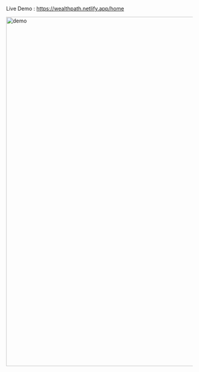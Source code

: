 Live Demo : https://wealthpath.netlify.app/home

<img width="942" alt="demo" src="https://github.com/maryamfad/financial-dashboard/assets/60897988/bafa9bd5-d50f-443b-a6c3-dbbccecdd706">
